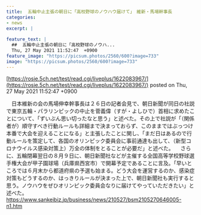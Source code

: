 ```yaml
---
title:  五輪中止主張の朝日に「高校野球のノウハウ届けて」　維新・馬場幹事長  
categories:
- news
excerpt: |
  
feature_text: |
  ##  五輪中止主張の朝日に「高校野球のノウハ...
  Thu, 27 May 2021 11:52:47  +0900
feature_image: "https://picsum.photos/2560/600?image=733"
image: "https://picsum.photos/2560/600?image=733"
---
```


[https://rosie.5ch.net/test/read.cgi/liveplus/1622083967/](https://rosie.5ch.net/test/read.cgi/liveplus/1622083967/)
posted on Thu, 27 May 2021 11:52:47  +0900

<!--more-->

　日本維新の会の馬場伸幸幹事長は２６日の記者会見で、朝日新聞が同日の社説で東京五輪・パラリンピックの中止を菅義偉（すが・よしひで）首相に求めたことについて、「ずいぶん思い切ったなと思う」と述べた。その上で社説が「（関係者が）順守すべき行動ルールも詳細まで決まっておらず、このままではぶっつけ本番で大会を迎えることになる」と主張したことに関し、「まだ日はあるので行動ルールを策定して、各国のオリンピック委員会に事前通達も出して、（新型コロナウイルス感染対策上）万全の体制をとることが必要だ」と述べた。 　さらに、五輪閉幕翌日の８月９日に、朝日新聞社などが主催する全国高等学校野球選手権大会が甲子園球場（兵庫県西宮市）で開幕予定であることに言及。「早いところでは６月末から都道府県の予選も始まる。どう大会を運営するのか、感染症対策もどうするのか、はっきりルールが決まった上で、朝日新聞社も実行すると思う。ノウハウをぜひオリンピック委員会なりに届けてやっていただきたい」と述べた。 https://www.sankeibiz.jp/business/news/210527/bsm2105270646005-n1.htm
